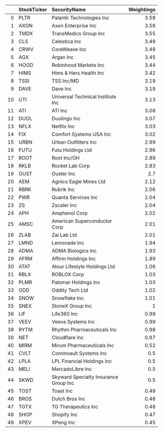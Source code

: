 |    | StockTicker   | SecurityName                          |   Weightings |
|---:|:--------------|:--------------------------------------|-------------:|
|  0 | PLTR          | Palantir Technologies Inc             |         3.58 |
|  1 | AXON          | Axon Enterprise Inc                   |         3.56 |
|  2 | TMDX          | TransMedics Group Inc                 |         3.55 |
|  3 | CLS           | Celestica Inc                         |         3.49 |
|  4 | CRWV          | CoreWeave Inc                         |         3.49 |
|  5 | AGX           | Argan Inc                             |         3.45 |
|  6 | HOOD          | Robinhood Markets Inc                 |         3.44 |
|  7 | HIMS          | Hims & Hers Health Inc                |         3.42 |
|  8 | TSSI          | TSS Inc/MD                            |         3.19 |
|  9 | DAVE          | Dave Inc                              |         3.19 |
| 10 | UTI           | Universal Technical Institute Inc     |         3.13 |
| 11 | ATI           | ATI Inc                               |         3.08 |
| 12 | DUOL          | Duolingo Inc                          |         3.07 |
| 13 | NFLX          | Netflix Inc                           |         3.03 |
| 14 | FIX           | Comfort Systems USA Inc               |         3.02 |
| 15 | URBN          | Urban Outfitters Inc                  |         2.99 |
| 16 | FUTU          | Futu Holdings Ltd                     |         2.96 |
| 17 | ROOT          | Root Inc/OH                           |         2.89 |
| 18 | RKLB          | Rocket Lab Corp                       |         2.83 |
| 19 | OUST          | Ouster Inc                            |         2.7  |
| 20 | AEM           | Agnico Eagle Mines Ltd                |         2.12 |
| 21 | RBRK          | Rubrik Inc                            |         2.06 |
| 22 | PWR           | Quanta Services Inc                   |         2.04 |
| 23 | ZS            | Zscaler Inc                           |         2.04 |
| 24 | APH           | Amphenol Corp                         |         2.02 |
| 25 | AMSC          | American Superconductor Corp          |         2.01 |
| 26 | ZLAB          | Zai Lab Ltd                           |         2.01 |
| 27 | LMND          | Lemonade Inc                          |         1.94 |
| 28 | ADMA          | ADMA Biologics Inc                    |         1.93 |
| 29 | AFRM          | Affirm Holdings Inc                   |         1.89 |
| 30 | ATAT          | Atour Lifestyle Holdings Ltd          |         1.06 |
| 31 | RBLX          | ROBLOX Corp                           |         1.03 |
| 32 | PLMR          | Palomar Holdings Inc                  |         1.03 |
| 33 | ODD           | Oddity Tech Ltd                       |         1.02 |
| 34 | SNOW          | Snowflake Inc                         |         1.01 |
| 35 | SNEX          | StoneX Group Inc                      |         1    |
| 36 | LIF           | Life360 Inc                           |         0.99 |
| 37 | VEEV          | Veeva Systems Inc                     |         0.99 |
| 38 | RYTM          | Rhythm Pharmaceuticals Inc            |         0.98 |
| 39 | NET           | Cloudflare Inc                        |         0.97 |
| 40 | MIRM          | Mirum Pharmaceuticals Inc             |         0.52 |
| 41 | CVLT          | Commvault Systems Inc                 |         0.5  |
| 42 | LPLA          | LPL Financial Holdings Inc            |         0.5  |
| 43 | MELI          | MercadoLibre Inc                      |         0.5  |
| 44 | SKWD          | Skyward Specialty Insurance Group Inc |         0.5  |
| 45 | TOST          | Toast Inc                             |         0.49 |
| 46 | BROS          | Dutch Bros Inc                        |         0.48 |
| 47 | TGTX          | TG Therapeutics Inc                   |         0.48 |
| 48 | SHOP          | Shopify Inc                           |         0.47 |
| 49 | XPEV          | XPeng Inc                             |         0.45 |